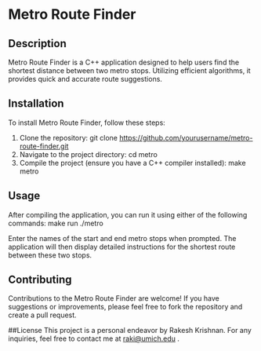# Metro Route Finder

## Description
Metro Route Finder is a C++ application designed to help users find the shortest distance between two metro stops. Utilizing efficient algorithms, it provides quick and accurate route suggestions.

## Installation
To install Metro Route Finder, follow these steps:

1. Clone the repository: git clone https://github.com/yourusername/metro-route-finder.git
2. Navigate to the project directory: cd metro
3. Compile the project (ensure you have a C++ compiler installed): make metro
   
## Usage
After compiling the application, you can run it using either of the following commands:
  make run
  ./metro

Enter the names of the start and end metro stops when prompted. The application will then display detailed instructions for the shortest route between these two stops.

## Contributing
Contributions to the Metro Route Finder are welcome! If you have suggestions or improvements, please feel free to fork the repository and create a pull request.

##License
This project is a personal endeavor by Rakesh Krishnan. For any inquiries, feel free to contact me at raki@umich.edu .





